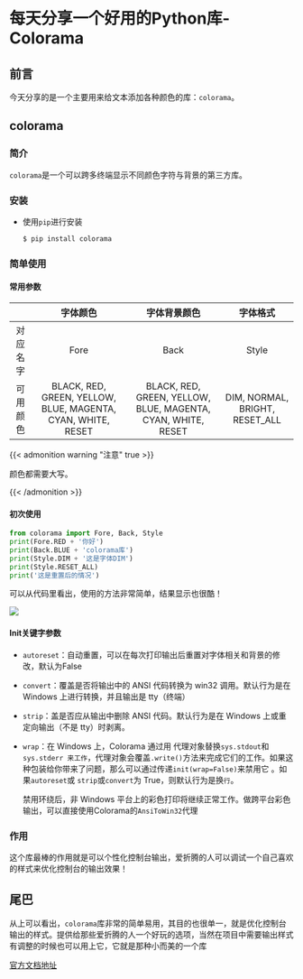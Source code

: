 # 每天分享一个好用的Python库-Colorama


## 前言
今天分享的是一个主要用来给文本添加各种颜色的库：`colorama`。

## colorama

### 简介

`colorama`是一个可以跨多终端显示不同颜色字符与背景的第三方库。

### 安装

- 使用`pip`进行安装

  ```bash
  $ pip install colorama
  ```


### 简单使用

#### 常用参数

|          |                           字体颜色                           |                         字体背景颜色                         |            字体格式            |
| :------: | :----------------------------------------------------------: | :----------------------------------------------------------: | :----------------------------: |
| 对应名字 |                             Fore                             |                             Back                             |             Style              |
| 可用颜色 | BLACK, RED, GREEN, YELLOW, BLUE, MAGENTA, CYAN, WHITE, RESET | BLACK, RED, GREEN, YELLOW, BLUE, MAGENTA, CYAN, WHITE, RESET | DIM, NORMAL, BRIGHT, RESET_ALL |

{{< admonition warning "注意" true >}}

颜色都需要大写。

{{< /admonition >}}

#### 初次使用

```python
from colorama import Fore, Back, Style
print(Fore.RED + '你好')
print(Back.BLUE + 'colorama库')
print(Style.DIM + '这是字体DIM')
print(Style.RESET_ALL)
print('这是重置后的情况')
```

可以从代码里看出，使用的方法非常简单，结果显示也很酷！

![](https://tva4.sinaimg.cn/large/00729CCqgy1grlcp00aimj30cd05aaao.jpg)

#### Init关键字参数

- `autoreset`：自动重置，可以在每次打印输出后重置对字体相关和背景的修改，默认为False

- `convert`：覆盖是否将输出中的 ANSI 代码转换为 win32 调用。默认行为是在 Windows 上进行转换，并且输出是 tty（终端）

- `strip`：盖是否应从输出中删除 ANSI 代码。默认行为是在 Windows 上或重定向输出（不是 tty）时剥离。

- `wrap`：在 Windows 上，Colorama 通过用 代理对象替换`sys.stdout`和`sys.stderr 来工作`，代理对象会覆盖`.write()`方法来完成它们的工作。如果这种包装给你带来了问题，那么可以通过传递`init(wrap=False)`来禁用它 。如果`autoreset`或 `strip`或`convert`为 True，则默认行为是换`行`。

  禁用环绕后，非 Windows 平台上的彩色打印将继续正常工作。做跨平台彩色输出，可以直接使用Colorama的`AnsiToWin32`代理




### 作用

这个库最棒的作用就是可以个性化控制台输出，爱折腾的人可以调试一个自己喜欢的样式来优化控制台的输出效果！

## 尾巴

从上可以看出，`colorama`库非常的简单易用，其目的也很单一，就是优化控制台输出的样式。提供给那些爱折腾的人一个好玩的选项，当然在项目中需要输出样式有调整的时候也可以用上它，它就是那种小而美的一个库

[官方文档地址](https://pypi.org/project/colorama/)


